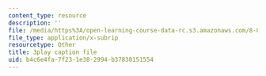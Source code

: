 ```yaml
---
content_type: resource
description: ''
file: /media/https%3A/open-learning-course-data-rc.s3.amazonaws.com/8-05-quantum-physics-ii-fall-2013/b4c6e4fa7f231e382994b37830151554_65XkZ_SRxBk.srt
file_type: application/x-subrip
resourcetype: Other
title: 3play caption file
uid: b4c6e4fa-7f23-1e38-2994-b37830151554
---
```

